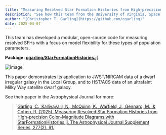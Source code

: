 ```yaml
---
title: "Measuring Resolved Star Formation Histories from High-precision Color–Magnitude Diagrams with StarFormationHistories.jl"
description: "See how this team from the University of Virginia, Space Telescope Science Institute (STScI), Rutgers, and Johns Hopkins University (JHU) uses Julia to measure star formation histories (SFHs)."
author: "[Christopher T. Garling](https://github.com/cgarling)"
date: 2025-04-07
---
```


This team has developed a modular, open-source code for measuring resolved SFHs with a focus on model flexibility for these types of population parameters.

**Package: [cgarling/StarFormationHistories.jl](https://github.com/cgarling/StarFormationHistories.jl)**

![image](https://content.cld.iop.org/journals/0067-0049/277/2/61/revision2/apjsadbb64f8_hr.jpg)

This paper demonstrates its application to JWST/NIRCAM data of a dwarf irregular galaxy in the Local Group, and to HST/ACS data of an ultrafaint Milky Way satellite dwarf galaxy.

See their paper in the Astrophysical Journal for more:

> [Garling, C., Kallivayalil, N., McQuinn, K., Warfield, J., Gennaro, M., & Cohen, R. (2025). Measuring Resolved Star Formation Histories from High-precision Color–Magnitude Diagrams with StarFormationHistories.jl. The Astrophysical Journal Supplement Series, 277(2), 61.](https://iopscience.iop.org/article/10.3847/1538-4365/adbb64)
